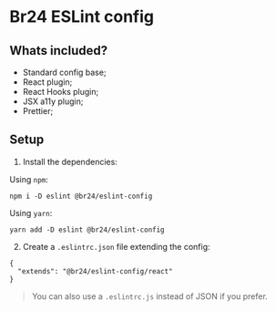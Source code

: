 # Br24 ESLint config

## Whats included?

- Standard config base;
- React plugin;
- React Hooks plugin;
- JSX a11y plugin;
- Prettier;

## Setup

1. Install the dependencies:

Using `npm`:

```
npm i -D eslint @br24/eslint-config
```

Using `yarn`:

```
yarn add -D eslint @br24/eslint-config
```

2. Create a `.eslintrc.json` file extending the config:

```
{
  "extends": "@br24/eslint-config/react"
}
```

> You can also use a `.eslintrc.js` instead of JSON if you prefer.
